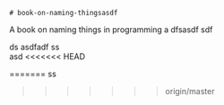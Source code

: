     # book-on-naming-thingsasdf  
A book on naming things in programming
a 
dfsasdf  sdf 

 ds 
asdfadf
ss   
asd
<<<<<<< HEAD
                   
=======
                 ss
>>>>>>> origin/master
